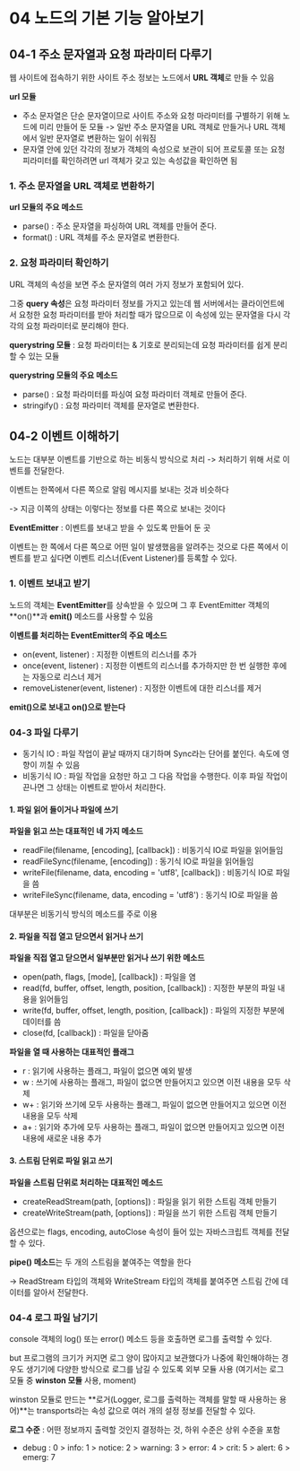 # 04 노드의 기본 기능 알아보기

## 04-1 주소 문자열과 요청 파라미터 다루기

웹 사이트에 접속하기 위한 사이트 주소 정보는 노드에서 **URL 객체**로 만들 수 있음

**url 모듈** 

- 주소 문자열은 단순 문자열이므로 사이트 주소와 요청 마라미터를 구별하기 위해 노드에 미리 만들어 둔 모듈 -> 일반 주소 문자열을 URL 객체로 만들거나 URL 객체에서 일반 문자열로 변환하는 일이 쉬워짐
- 문자열 안에 있던 각각의 정보가 객체의 속성으로 보관이 되어 프로토콜 또는 요청 피라미터를 확인하려면 url 객체가 갖고 있는 속성값을 확인하면 됨

### 1. 주소 문자열을 URL 객체로 변환하기

**url 모듈의 주요 메소드**

- parse() : 주소 문자열을 파싱하여 URL 객체를 만들어 준다.
- format() : URL 객체를 주소 문자열로 변환한다.

### 2. 요청 파라미터 확인하기

URL 객체의 속성을 보면 주소 문자열의 여러 가지 정보가 포함되어 있다.

그중 **query 속성**은 요청 파라미터 정보를 가지고 있는데 웹 서버에서는 클라이언트에서 요청한 요청 파라미터를 받아 처리할 때가 많으므로 이 속성에 있는 문자열을 다시 각각의 요청 파라미터로 분리해야 한다.

**querystring 모듈** : 요청 파라미터는 & 기호로 분리되는데 요청 파라미터를 쉽게 분리할 수 있는 모듈

**querystring 모듈의 주요 메소드**

- parse() : 요청 파라미터를 파싱여 요청 파라미터 객체로 만들어 준다.
- stringify() : 요청 파라미터 객체를 문자열로 변환한다.

## 04-2 이벤트 이해하기

노드는 대부분 이벤트를 기반으로 하는 비동식 방식으로 처리 -> 처리하기 위해 서로 이벤트를 전달한다.

이벤트는 한쪽에서 다른 쪽으로 알림 메시지를 보내는 것과 비슷하다

-> 지금 이쪽의 상태는 이렇다는 정보를 다른 쪽으로 보내는 것이다

**EventEmitter** : 이벤트를 보내고 받을 수 있도록 만들어 둔 곳

이벤트는 한 쪽에서 다른 쪽으로 어떤 일이 발생했음을 알려주는 것으로 다른 쪽에서 이벤트를 받고 싶다면 이벤트 리스너(Event Listener)를 등록할 수 있다.

### 1. 이벤트 보내고 받기

노드의 객체는 **EventEmitter**를 상속받을 수 있으며 그 후 EventEmitter 객체의 **on()**과 **emit()** 메소드를 사용할 수 있음

**이벤트를 처리하는 EventEmitter의 주요 메소드**

- on(event, listener) : 지정한 이벤트의 리스너를 추가
- once(event, listener) : 지정한 이벤트의 리스너를 추가하지만 한 번 실행한 후에는 자동으로 리스너 제거
- removeListener(event, listener) : 지정한 이벤트에 대한 리스너를 제거

**emit()으로 보내고 on()으로 받는다**

### 04-3 파일 다루기

- 동기식 IO : 파일 작업이 끝날 때까지 대기하며 Sync라는 단어를 붙인다. 속도에 영향이 끼칠 수 있음
- 비동기식 IO : 파일 작업을 요청만 하고 그 다음 작업을 수행한다. 이후 파일 작업이 끈나면 그 상태는 이벤트로 받아서 처리한다.

#### 1. 파일 읽어 들이거나 파일에 쓰기

**파일을 읽고 쓰는 대표적인 네 가지 메소드**

- readFile(filename, [encoding], [callback]) : 비동기식 IO로 파일을 읽어들임
- readFileSync(filename, [encoding]) : 동기식 IO로 파일을 읽어들임
- writeFile(filename, data, encoding = 'utf8', [callback]) : 비동기식 IO로 파일을 씀
- writeFileSync(filename, data, encoding = 'utf8') : 동기식 IO로 파일을 씀

대부분은 비동기식 방식의 메소드를 주로 이용

#### 2. 파일을 직접 열고 닫으면서 읽거나 쓰기

**파일을 직접 열고 닫으면서 일부분만 읽거나 쓰기 위한 메소드**

- open(path, flags, [mode], [callback]) : 파일을 염
- read(fd, buffer, offset, length, position, [callback]) : 지정한 부분의 파일 내용을 읽어들임
- write(fd, buffer, offset, length, position, [callback]) : 파일의 지정한 부분에 데이터를 씀
- close(fd, [callback]) : 파일을 닫아줌

**파일을 열 때 사용하는 대표적인 플래그**

- r : 읽기에 사용하는 플래그, 파일이 없으면 예외 발생
- w : 쓰기에 사용하는 플래그, 파일이 없으면 만들어지고 있으면 이전 내용을 모두 삭제
- w+ : 읽기와 쓰기에 모두 사용하는 플래그, 파일이 없으면 만들어지고 있으면 이전 내용을 모두 삭제
- a+ : 읽기와 추가에 모두 사용하는 플래그, 파일이 없으면 만들어지고 있으면 이전 내용에 새로운 내용 추가

#### 3. 스트림 단위로 파일 읽고 쓰기

**파일을 스트림 단위로 처리하는 대표적인 메소드**

- createReadStream(path, [options]) : 파일을 읽기 위한 스트림 객체 만들기
- createWriteStream(path, [options]) : 파일을 쓰기 위한 스트림 객체 만들기

옵션으로는 flags, encoding, autoClose 속성이 들어 있는 자바스크립트 객체를 전달할 수 있다.

**pipe() 메소드**는 두 개의 스트림을 붙여주는 역할을 한다

-> ReadStream 타입의 객체와 WriteStream 타입의 객체를 붙여주면 스트림 간에 데이터를 알아서 전달한다.

### 04-4 로그 파일 남기기

console 객체의 log() 또는 error() 메소드 등을 호출하면 로그를 출력할 수 있다.

but 프로그램의 크기가 커지면 로그 양이 많아지고 보관했다가 나중에 확인해야하는 경우도 생기기에 다양한 방식으로 로그를 남길 수 있도록 외부 모듈 사용 (여기서는 로그 모듈 중 **winston 모듈** 사용, moment)

winston 모듈로 만드는 **로거(Logger, 로그를 출력하는 객체를 말할 때 사용하는 용어)**는 transports라는 속성 값으로 여러 개의 설정 정보를 전달할 수 있다.

**로그 수준** : 어떤 정보까지 출력할 것인지 결정하는 것, 하위 수준은 상위 수준을 포함

- debug : 0 > info: 1 > notice: 2 > warning: 3 > error: 4 > crit: 5 > alert: 6 > emerg: 7 



